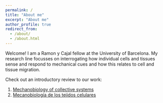 ```yaml
---
permalink: /
title: "About me"
excerpt: "About me"
author_profile: true
redirect_from: 
  - /about/
  - /about.html
---
```


Welcome! I am a Ramon y Cajal fellow at the University of Barcelona. My research line focusses on interrogating how individual cells and tissues sense and respond to mechanical cues and how this relates to cell and tissue migration.

Check out an introductory review to our work:
1. [Mechanobiology of collective systems](http://biofisica.info/articles-7/mechanobiology-of-collective-cell-systems/)
1. [Mecanobiología de los tejidos celulares](https://www.investigacionyciencia.es/revistas/investigacion-y-ciencia/un-nuevo-plancton-737/mecanobiologa-de-los-tejidos-celulares-16420)
